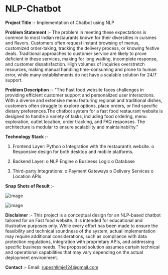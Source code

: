 # NLP-Chatbot

**Project Title** :- Implementation of Chatbot using NLP

**Problem Statement** :- The problem in meeting these expectations is common to most Indian restaurants known for their diversities in cuisines and flavors. Customers often request instant browsing of menus, customized order-taking, tracking the delivery process, or knowing festive deals. Traditional approaches to customer service are likely to prove deficient in these services, making for long waiting, incomplete response, and customer dissatisfaction. High volumes of inquiries overstretch resources, making manual handling time-consuming and prone to human error, while many establishments do not have a scalable solution for 24/7 support.

**Problem Description** :- "The Fast food website faces challenges in providing efficient customer support and personalized user interactions. With a diverse and extensive menu featuring regional and traditional dishes, customers often struggle to explore options, place orders, or find specific dietary preferences.The chatbot system for a fast food restaurant website is designed to handle a variety of tasks, including food ordering, menu exploration, outlet location, order tracking, and FAQ responses. The architecture is modular to ensure scalability and maintainability."

**Technology Stack** :-

1. Frontend Layer:
Python 
o Integration with the restaurant’s website. 
o Responsive design for both desktop and mobile platforms.

2. Backend Layer:
o NLP Engine
o Business Logic
o Database

3. Third-party Integrations:
o Payment Gateways
o Delivery Services
o Location APIs

**Snap Shots of Result** :- 

![image](https://github.com/user-attachments/assets/97faac51-d34a-4d23-9c51-b954e19ce59a)


![image](https://github.com/user-attachments/assets/ab099aa7-ade8-44ba-82d1-55b54a4e29d8)


 
**Disclaimer** :- This project is a conceptual design for an NLP-based chatbot tailored for an Fast food website. It is intended for educational and illustrative purposes only. While every effort has been made to ensure the feasibility and technical soundness of the system, actual implementation may require additional considerations, such as compliance with data protection regulations, integration with proprietary APIs, and addressing specific business needs. The proposed solution assumes certain technical and operational capabilities that may vary depending on the actual deployment environment.

**Contact** :- 
Email: rupeshlimje124@gmail.com
